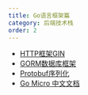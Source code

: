 ```yaml
---
title: Go语言框架篇
category: 后端技术栈
order: 2
---
```


* [HTTP框架GIN](https://www.jianshu.com/p/4a16db3a02f8)
* [GORM数据库框架](http://gorm.book.jasperxu.com)
* [Protobuf序列化](http://www.topgoer.com/%E5%BE%AE%E6%9C%8D%E5%8A%A1/gRPC/Protobuf%E8%AF%AD%E6%B3%95.html)
* [Go Micro 中文文档](https://learnku.com/docs/go-micro/2.x)